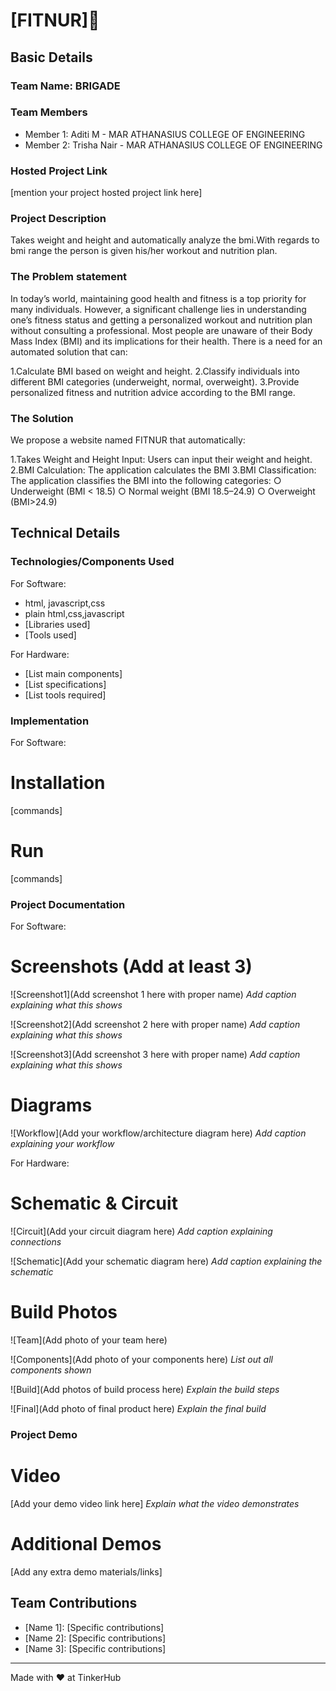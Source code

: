 # [FITNUR]🎯



## Basic Details
### Team Name: BRIGADE


### Team Members
- Member 1: Aditi M - MAR ATHANASIUS COLLEGE OF ENGINEERING
- Member 2: Trisha Nair - MAR ATHANASIUS COLLEGE OF ENGINEERING

### Hosted Project Link
[mention your project hosted project link here]

### Project Description
Takes weight and height and automatically analyze the bmi.With regards to bmi range the person is given his/her workout and nutrition plan.

### The Problem statement
In today’s world, maintaining good health and fitness is a top priority for many individuals. However, a significant challenge lies in understanding one’s fitness status and getting a personalized workout and nutrition plan without consulting a professional. Most people are unaware of their Body Mass Index (BMI) and its implications for their health. There is a need for an automated solution that can:

1.Calculate BMI based on weight and height.
2.Classify individuals into different BMI categories (underweight, normal, overweight).
3.Provide personalized fitness and nutrition advice according to the BMI range.

### The Solution
We propose a website named FITNUR that automatically:

1.Takes Weight and Height Input: Users can input their weight and height.
2.BMI Calculation: The application calculates the BMI 
3.BMI Classification: The application classifies the BMI into the following categories:
○ Underweight (BMI < 18.5)
○ Normal weight (BMI 18.5–24.9)
○ Overweight (BMI>24.9)

## Technical Details
### Technologies/Components Used
For Software:
- html, javascript,css
- plain html,css,javascript
- [Libraries used]
- [Tools used]

For Hardware:
- [List main components]
- [List specifications]
- [List tools required]

### Implementation
For Software:
# Installation
[commands]

# Run
[commands]

### Project Documentation
For Software:

# Screenshots (Add at least 3)
![Screenshot1](Add screenshot 1 here with proper name)
*Add caption explaining what this shows*

![Screenshot2](Add screenshot 2 here with proper name)
*Add caption explaining what this shows*

![Screenshot3](Add screenshot 3 here with proper name)
*Add caption explaining what this shows*

# Diagrams
![Workflow](Add your workflow/architecture diagram here)
*Add caption explaining your workflow*

For Hardware:

# Schematic & Circuit
![Circuit](Add your circuit diagram here)
*Add caption explaining connections*

![Schematic](Add your schematic diagram here)
*Add caption explaining the schematic*

# Build Photos
![Team](Add photo of your team here)


![Components](Add photo of your components here)
*List out all components shown*

![Build](Add photos of build process here)
*Explain the build steps*

![Final](Add photo of final product here)
*Explain the final build*

### Project Demo
# Video
[Add your demo video link here]
*Explain what the video demonstrates*

# Additional Demos
[Add any extra demo materials/links]

## Team Contributions
- [Name 1]: [Specific contributions]
- [Name 2]: [Specific contributions]
- [Name 3]: [Specific contributions]

---
Made with ❤️ at TinkerHub
